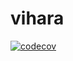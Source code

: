 # vihara
[![codecov](https://codecov.io/gh/herlianzhang/vihara/graph/badge.svg?token=DM5R8PWQQV)](https://codecov.io/gh/herlianzhang/vihara)